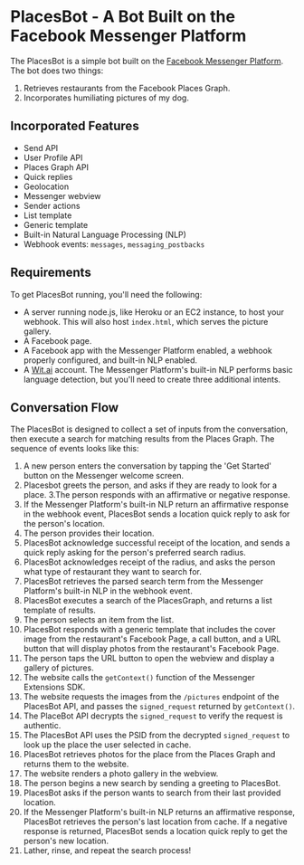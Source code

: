 # PlacesBot - A Bot Built on the Facebook Messenger Platform

The PlacesBot is a simple bot built on the [Facebook Messenger Platform](developers.facebook.com/docs/messenger-platform/). The bot does two things:

1. Retrieves restaurants from the Facebook Places Graph.
2. Incorporates humiliating pictures of my dog.

## Incorporated Features

- Send API
- User Profile API
- Places Graph API
- Quick replies
- Geolocation
- Messenger webview
- Sender actions
- List template
- Generic template
- Built-in Natural Language Processing (NLP)
- Webhook events: `messages`, `messaging_postbacks`

## Requirements

To get PlacesBot running, you'll need the following:

- A server running node.js, like Heroku or an EC2 instance, to host your webhook. This will also host `index.html`, which serves the picture gallery.
- A Facebook page.
- A Facebook app with the Messenger Platform enabled, a webhook properly configured, and built-in NLP enabled.
- A [Wit.ai](https://wit.ai/) account. The Messenger Platform's built-in NLP performs basic language detection, but you'll need to create three additional intents.

## Conversation Flow

The PlacesBot is designed to collect a set of inputs from the conversation, then execute a search for matching results from the Places Graph. The sequence of events looks like this:

1. A new person enters the conversation by tapping the 'Get Started' button on the Messenger welcome screen.
2. Placesbot greets the person, and asks if they are ready to look for a place.
3.The person responds with an affirmative or negative response.
4. If the Messenger Platform's built-in NLP return an affirmative response in the webhook event, PlacesBot sends a location quick reply to ask for the person's location.
5. The person provides their location.
6. PlacesBot acknowledge successful receipt of the location, and sends a quick reply asking for the person's preferred search radius.
7. PlacesBot acknowledges receipt of the radius, and asks the person what type of restaurant they want to search for.
8. PlacesBot retrieves the parsed search term from the Messenger Platform's built-in NLP in the webhook event.
9. PlacesBot executes a search of the PlacesGraph, and returns a list template of results.
10. The person selects an item from the list.
11. PlacesBot responds with a generic template that includes the cover image from the restaurant's Facebook Page, a call button, and a URL button that will display photos from the restaurant's Facebook Page.
12. The person taps the URL button to open the webview and display a gallery of pictures.
13. The website calls the `getContext()` function of the Messenger Extensions SDK.
14. The website requests the images from the `/pictures` endpoint of the PlacesBot API, and passes the `signed_request` returned by `getContext()`.
15. The PlaceBot API decrypts the `signed_request` to verify the request is authentic.
16. The PlacesBot API uses the PSID from the decrypted `signed_request` to look up the place the user selected in cache.
17. PlacesBot retrieves photos for the place from the Places Graph and returns them to the website.
18. The website renders a photo gallery in the webview.
19. The person begins a new search by sending a greeting to PlacesBot.
20. PlacesBot asks if the person wants to search from their last provided location.
21. If the Messenger Platform's built-in NLP returns an affirmative response, PlacesBot retrieves the person's last location from cache. If a negative response is returned, PlacesBot sends a location quick reply to get the person's new location.
22. Lather, rinse, and repeat the search process!
